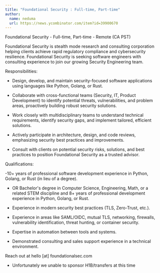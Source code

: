 ```yaml
---
title: "Foundational Security : Full-time, Part-time"
author:
  name: neduma
  url: https://news.ycombinator.com/item?id=39900670
---
```

Foundational Security - Full-time, Part-time - Remote (CA PST)

Foundational Security is stealth mode research and consulting corporation helping clients achieve rapid regulatory compliance and cybersecurity resilience. Foundational Security is seeking software engineers with consulting experience to join our growing Security Engineering team.

Responsibilities:

- Design, develop, and maintain security-focused software applications using languages like Python, Golang, or Rust.

- Collaborate with cross-functional teams (Security, IT, Product Development) to identify potential threats, vulnerabilities, and problem areas, proactively building robust security solutions.

- Work closely with multidisciplinary teams to understand technical requirements, identify security gaps, and implement tailored, efficient solutions.

- Actively participate in architecture, design, and code reviews, emphasizing security best practices and improvements.

- Consult with clients on potential security risks, solutions, and best practices to position Foundational Security as a trusted advisor.

Qualifications:

-10+ years of professional software development experience in Python, Golang, or Rust (in lieu of a degree).

- OR Bachelor&#x27;s degree in Computer Science, Engineering, Math, or a related STEM discipline and 8+ years of professional development experience in Python, Golang, or Rust.

- Experience in modern security best practices (TLS, Zero-Trust, etc.).

- Experience in areas like SAML&#x2F;OIDC, mutual TLS, networking, firewalls, vulnerability identification, threat hunting, or container security.

- Expertise in automation between tools and systems.

- Demonstrated consulting and sales support experience in a technical environment.

Reach out at hello [at] foundationalsec.com

* Unfortunately we unable to sponsor H1B&#x2F;transfers at this time

